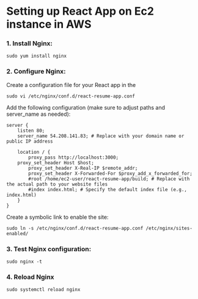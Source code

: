 # Setting up React App on Ec2 instance in AWS

### 1. Install Nginx:
```
sudo yum install nginx
```
### 2. Configure Nginx:
Create a configuration file for your React app in the
```
sudo vi /etc/nginx/conf.d/react-resume-app.conf
```
Add the following configuration (make sure to adjust paths and server_name as needed):
```
server {
    listen 80;
    server_name 54.208.141.83; # Replace with your domain name or public IP address

    location / {
        proxy_pass http://localhost:3000;
	proxy_set_header Host $host;
        proxy_set_header X-Real-IP $remote_addr;
        proxy_set_header X-Forwarded-For $proxy_add_x_forwarded_for;
        #root /home/ec2-user/react-resume-app/build; # Replace with the actual path to your website files
        #index index.html; # Specify the default index file (e.g., index.html)
    }
}
```
Create a symbolic link to enable the site:
```
sudo ln -s /etc/nginx/conf.d/react-resume-app.conf /etc/nginx/sites-enabled/
```
### 3. Test Nginx configuration:
```
sudo nginx -t
```

### 4. Reload Nginx
```
sudo systemctl reload nginx
```